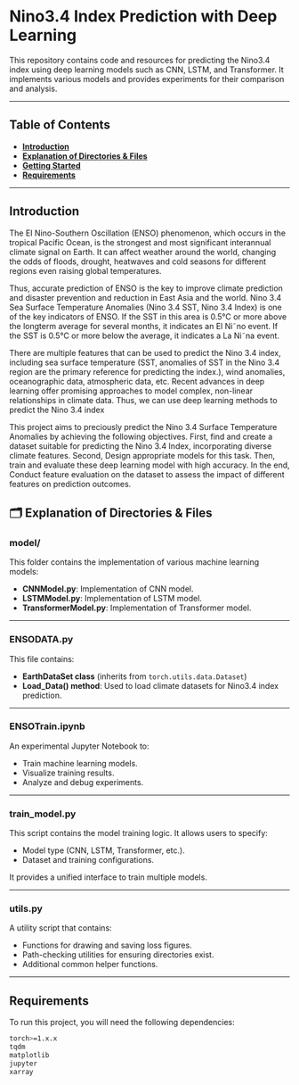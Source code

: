 # Nino3.4 Index Prediction with Deep Learning

This repository contains code and resources for predicting the Nino3.4 index using deep learning models such as CNN, LSTM, and Transformer. It implements various models and provides experiments for their comparison and analysis.



---

## Table of Contents


- [**Introduction**](#introduction)
- [**Explanation of Directories & Files**](#explanation-of-directories--files)  
- [**Getting Started**](#getting-started)  
- [**Requirements**](#requirements)  



---

## Introduction
The EI Nino-Southern Oscillation (ENSO) phenomenon, which occurs in the tropical Pacific
Ocean, is the strongest and most significant interannual climate signal on Earth. It can affect
weather around the world, changing the odds of floods, drought, heatwaves and cold seasons
for different regions even raising global temperatures. 

Thus, accurate prediction of ENSO is
the key to improve climate prediction and disaster prevention and reduction in East Asia and
the world. Nino 3.4 Sea Surface Temperature Anomalies (Nino 3.4 SST, Nino 3.4 Index) is one
of the key indicators of ENSO. If the SST in this area is 0.5°C or more above the longterm
average for several months, it indicates an El Ni˜no event. If the SST is 0.5°C or more below the
average, it indicates a La Ni˜na event. 

There are multiple features that can be used to predict
the Nino 3.4 index, including sea surface temperature (SST, anomalies of SST in the Nino 3.4
region are the primary reference for predicting the index.), wind anomalies, oceanographic data,
atmospheric data, etc. Recent advances in deep learning offer promising approaches to model
complex, non-linear relationships in climate data. Thus, we can use deep learning methods to
predict the Nino 3.4 index

This project aims to preciously predict the Nino 3.4 Surface Temperature Anomalies by
achieving the following objectives. First, find and create a dataset suitable for predicting the
Nino 3.4 Index, incorporating diverse climate features. Second, Design appropriate models for
this task. Then, train and evaluate these deep learning model with high accuracy. In the end,
Conduct feature evaluation on the dataset to assess the impact of different features on prediction
outcomes.

## 🗂️ **Explanation of Directories & Files**

### **model/**
This folder contains the implementation of various machine learning models:

- **CNNModel.py**: Implementation of CNN model.  
- **LSTMModel.py**: Implementation of LSTM model.  
- **TransformerModel.py**: Implementation of Transformer model.

---

### **ENSODATA.py**

This file contains:
- **EarthDataSet class** (inherits from `torch.utils.data.Dataset`)  
- **Load_Data() method**: Used to load climate datasets for Nino3.4 index prediction.

---

### **ENSOTrain.ipynb**

An experimental Jupyter Notebook to:
- Train machine learning models.  
- Visualize training results.  
- Analyze and debug experiments.

---

### **train_model.py**

This script contains the model training logic. It allows users to specify:
- Model type (CNN, LSTM, Transformer, etc.).  
- Dataset and training configurations.  

It provides a unified interface to train multiple models.

---

### **utils.py**

A utility script that contains:
- Functions for drawing and saving loss figures.  
- Path-checking utilities for ensuring directories exist.  
- Additional common helper functions.

---

##  **Requirements**

To run this project, you will need the following dependencies:
```bash
torch>=1.x.x
tqdm
matplotlib
jupyter
xarray
```


